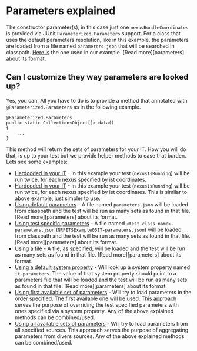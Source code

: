 Parameters explained
====================

The constructor parameter(s), in this case just one `nexusBundleCoordinates` is provided via JUnit `Parameterized.Parameters` support.
For a class that uses the default parameters resolution, like in this example, the parameters are loaded from a file named `paramerers.json` that will be searched in classpath. [Here is](../../../../../../../resources/parameters.json) the one used in our example. [Read more][parameters] about its format.

Can I customize they way parameters are looked up?
--------------------------------------------------

Yes, you can. All you have to do is to provide a method that annotated with `@Parameterized.Parameters` as in the following example.

    @Parameterized.Parameters
    public static Collection<Object[]> data()
    {
        ...
    }

This method will return the sets of parameters for your IT. How you will do that, is up to your test but we provide helper methods to ease that burden. Lets see some examples:

* [Hardcoded in your IT](NRPITSExample03IT.java) - In this example your test (`nexusIsRunning`) will be run twice, for each nexus specified by ist coordinates.
* [Hardcoded in your IT](NRPITSExample04IT.java) - In this example your test (`nexusIsRunning`) will be run twice, for each nexus specified by ist coordinates. This is similar to above example, just simpler to use.
* [Using default parameters](NRPITSExample05IT.java) - A file named `parameters.json` will be loaded from classpath and the test will be run as many sets as found in that file. [Read more][parameters] about its format.
* [Using test specific parameters](NRPITSExample06IT.java) - A file named `<test class name>-parameters.json` (`NRPITSExample05IT-parameters.json`) will be loaded from classpath and the test will be run as many sets as found in that file. [Read more][parameters] about its format.
* [Using a file](NRPITSExample07IT.java) - A file, as specified, will be loaded and the test will be run as many sets as found in that file. [Read more][parameters] about its format.
* [Using a default system property](NRPITSExample08IT.java) - Will look up a system property named `it.parameters`. The value of that system property should point to a parameters file that will be loaded and the test will be run as many sets as found in that file. [Read more][parameters] about its format.
* [Using first available set of parameters](NRPITSExample09IT.java) - Will try to load parameters in the order specified. The first available one will be used. This approach serves the purpose of overriding the test specified parameters with ones specified via a system property. Any of the above explained methods can be combined/used.
* [Using all available sets of parameters](NRPITSExample10IT.java) - Will try to load parameters from all specified sources. This approach serves the purpose of aggregating parameters from divers sources. Any of the above explained methods can be combined/used.
